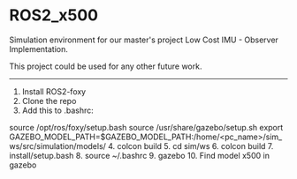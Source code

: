 # ROS2_x500
Simulation environment for our master's project Low Cost IMU - Observer Implementation.

This project could be used for any other future work.

-----
1. Install ROS2-foxy
2. Clone the repo
3. Add this to .bashrc:

  source /opt/ros/foxy/setup.bash
  source /usr/share/gazebo/setup.sh
  export GAZEBO_MODEL_PATH=$GAZEBO_MODEL_PATH:/home/<pc_name>/sim_ws/src/simulation/models/
4. colcon build
5. cd sim/ws
6. colcon build
7. install/setup.bash
8. source ~/.bashrc
9. gazebo
10. Find model x500 in gazebo
